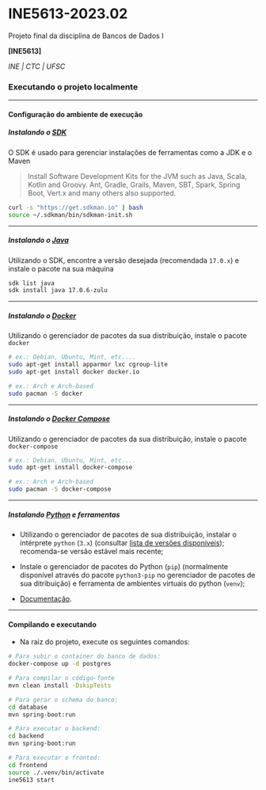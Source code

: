 # INE5613-2023.02

Projeto final da disciplina de Bancos de Dados I

**[INE5613]**

_INE | CTC | UFSC_

### Executando o projeto localmente

---

#### Configuração do ambiente de execução

##### Instalando o [SDK](https://sdkman.io/)

O SDK é usado para gerenciar instalações de ferramentas como a JDK e o Maven

> Install Software Development Kits for the JVM such as Java, Scala, Kotlin and
> Groovy. Ant, Gradle, Grails, Maven, SBT, Spark, Spring Boot, Vert.x and many
> others also supported.

```bash
curl -s "https://get.sdkman.io" | bash
source ~/.sdkman/bin/sdkman-init.sh
```

---

##### Instalando o [Java](https://www.java.com/en/download/)

Utilizando o SDK, encontre a versão desejada (recomendada `17.0.x`) e instale o
pacote na sua máquina

```bash
sdk list java
sdk install java 17.0.6-zulu
```

---

##### Instalando o [Docker](https://www.docker.com/)

Utilizando o gerenciador de pacotes da sua distribuição, instale o pacote
`docker`

```bash
# ex.: Debian, Ubuntu, Mint, etc....
sudo apt-get install apparmor lxc cgroup-lite
sudo apt-get install docker docker.io

# ex.: Arch e Arch-based
sudo pacman -S docker
```

---

##### Instalando o [Docker Compose](https://docs.docker.com/compose/)

Utilizando o gerenciador de pacotes da sua distribuição, instale o pacote
`docker-compose`

```bash
# ex.: Debian, Ubuntu, Mint, etc....
sudo apt-get install docker-compose

# ex.: Arch e Arch-based
sudo pacman -S docker-compose
```

---

##### Instalando [Python](https://www.python.org/) e ferramentas

- Utilizando o gerenciador de pacotes de sua distribuição, instalar o intérprete
  `python` (`3.x`) (consultar
  [lista de versões disponíveis](https://www.python.org/downloads/source/));
  recomenda-se versão estável mais recente;

- Instale o gerenciador de pacotes do Python (`pip`) (normalmente disponível
  através do pacote `python3-pip` no gerenciador de pacotes de sua ditribuição)
  e ferramenta de ambientes virtuais do python (`venv`);

- [Documentação](https://docs.python.org/3/tutorial/venv.html?highlight=pip).

---

#### Compilando e executando

- Na raiz do projeto, execute os seguintes comandos:

```bash
# Para subir o container do banco de dados:
docker-compose up -d postgres

# Para compilar o código-fonte
mvn clean install -DskipTests

# Para gerar o schema do banco:
cd database
mvn spring-boot:run

# Para executar o backend:
cd backend
mvn spring-boot:run

# Para executar o fronted:
cd frontend
source ./.venv/bin/activate
ine5613 start
```
